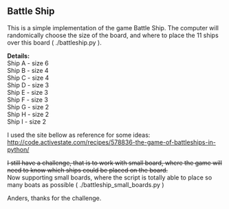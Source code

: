 ## Battle Ship
  
This is a simple implementation of the game Battle Ship.
The computer will randomically choose the size of the board, and where to place the 11 ships over this board ( ./battleship.py ).
  
**Details:**  
Ship A - size 6  
Ship B - size 4  
Ship C - size 4  
Ship D - size 3  
Ship E - size 3  
Ship F - size 3  
Ship G - size 2  
Ship H - size 2  
Ship I - size 2  
  
I used the site bellow as reference for some ideas:  
http://code.activestate.com/recipes/578836-the-game-of-battleships-in-python/
  
~~I still have a challenge, that is to work with small board, where the game will need to know which ships could be placed on the board.~~  
Now supporting small boards, where the script is totally able to place so many boats as possible ( ./battleship_small_boards.py )  
  
Anders, thanks for the challenge.
